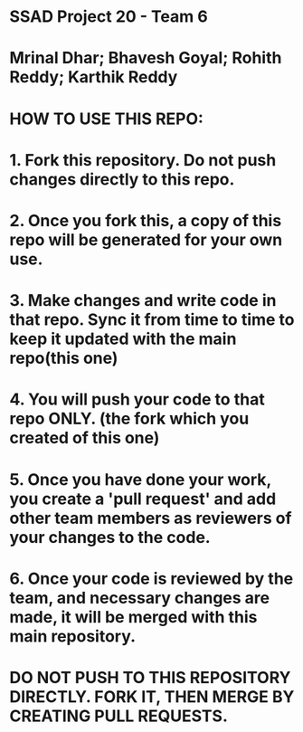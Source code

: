 # SSAD Project 20 - Team 6
# Mrinal Dhar; Bhavesh Goyal; Rohith Reddy; Karthik Reddy

# HOW TO USE THIS REPO:
# 1. Fork this repository. Do not push changes directly to this repo.
# 2. Once you fork this, a copy of this repo will be generated for your own use. 
# 3. Make changes and write code in that repo. Sync it from time to time to keep it updated with the main repo(this one)
# 4. You will push your code to that repo ONLY. (the fork which you created of this one)
# 5. Once you have done your work, you create a 'pull request' and add other team members as reviewers of your changes to the code. 
# 6. Once your code is reviewed by the team, and necessary changes are made, it will be merged with this main repository. 

# DO NOT PUSH TO THIS REPOSITORY DIRECTLY. FORK IT, THEN MERGE BY CREATING PULL REQUESTS.